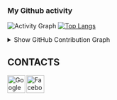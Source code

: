 ### My Github activity

![Activity Graph](https://github-readme-stats.vercel.app/api?username=jdkeds&count_private=true)
[![Top Langs](https://github-readme-stats.vercel.app/api/top-langs/?username=jdkeds&layout=compact)](https://github.com/jdkeds)
<details>
  <summary>Show GitHub Contribution Graph</summary>
  <img src="https://activity-graph.herokuapp.com/graph?username=jdkeds&theme=github" />
</details>

## CONTACTS
[<img align="left" alt="Google" width="40px" src="https://icons-for-free.com/iconfiles/png/512/email+gmail+google+internet+message+icon-1320192780259745073.png" />][gmail]
[<img align="left" alt="Facebook" width="40px" src="https://icons-for-free.com/iconfiles/png/512/skype+social+icon-1320194697507520114.png" />][skype]

<br /><br /><br />
---


[gmail]: mailto:aktwork7@gmail.com
[skype]: https://join.skype.com/invite/ydztX7CPKJkZ
